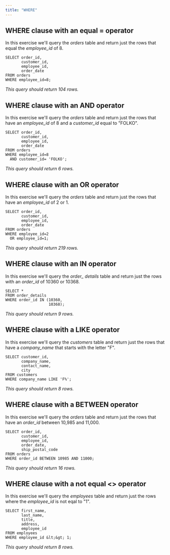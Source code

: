 ```yaml
---
title: "WHERE"
---
```


## WHERE clause with an equal = operator

In this exercise we'll query the _orders_ table and return just the rows that equal the _employee\_id_ of 8.

```
SELECT order_id,
       customer_id,
       employee_id,
       order_date
FROM orders
WHERE employee_id=8;
```

_This query should return 104 rows._

## WHERE clause with an AND operator

In this exercise we'll query the _orders_ table and return just the rows that have an _employee\_id_ of 8 and a _customer\_id_ equal to "FOLKO".

```
SELECT order_id,
       customer_id,
       employee_id,
       order_date
FROM orders
WHERE employee_id=8
  AND customer_id= 'FOLKO';
```

_This query should return 6 rows._

## WHERE clause with an OR operator

In this exercise we'll query the _orders_ table and return just the rows that have an _employee\_id_ of 2 or 1.

```
SELECT order_id,
       customer_id,
       employee_id,
       order_date
FROM orders
WHERE employee_id=2
  OR employee_id=1;
```

_This query should return 219 rows._

## WHERE clause with an IN operator

In this exercise we'll query the _order\_ details_ table and return just the rows with an _order\_id_ of 10360 or 10368.

```
SELECT *
FROM order_details
WHERE order_id IN (10360,
                   10368);
```

_This query should return 9 rows._

## WHERE clause with a LIKE operator

In this exercise we'll query the _customers_ table and return just the rows that have a _company_name_ that starts with the letter "F".

```
SELECT customer_id,
       company_name,
       contact_name,
       city
FROM customers
WHERE company_name LIKE 'F%';
```

_This query should return 8 rows._

## WHERE clause with a BETWEEN operator

In this exercise we'll query the _orders_ table and return just the rows that have an _order\_id_ between 10,985 and 11,000.

```
SELECT order_id,
       customer_id,
       employee_id,
       order_date,
       ship_postal_code
FROM orders
WHERE order_id BETWEEN 10985 AND 11000;
```

_This query should return 16 rows._

## WHERE clause with a not equal &lt;&gt; operator

In this exercise we'll query the _employees_ table and return just the rows where the _employee\_id_ is not eqal to "1".

```
SELECT first_name,
       last_name,
       title,
       address,
       employee_id
FROM employees
WHERE employee_id &lt;&gt; 1;
```

_This query should return 8 rows._